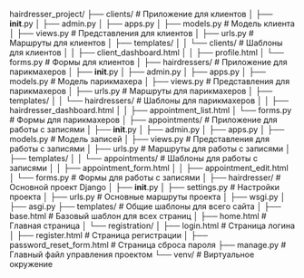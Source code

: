 hairdresser_project/
├── clients/                    # Приложение для клиентов
│   ├── __init__.py
│   ├── admin.py
│   ├── apps.py
│   ├── models.py               # Модель клиента
│   ├── views.py                # Представления для клиентов
│   ├── urls.py                 # Маршруты для клиентов
│   ├── templates/
│   │   └── clients/            # Шаблоны для клиентов
│   │       ├── client_dashboard.html
│   │       ├── profile.html
│   └── forms.py                # Формы для клиентов
│
├── hairdressers/               # Приложение для парикмахеров
│   ├── __init__.py
│   ├── admin.py
│   ├── apps.py
│   ├── models.py               # Модель парикмахера
│   ├── views.py                # Представления для парикмахеров
│   ├── urls.py                 # Маршруты для парикмахеров
│   ├── templates/
│   │   └── hairdressers/       # Шаблоны для парикмахеров
│   │       ├── hairdresser_dashboard.html
│   │       ├── appointment_list.html
│   └── forms.py                # Формы для парикмахеров
│
├── appointments/               # Приложение для работы с записями
│   ├── __init__.py
│   ├── admin.py
│   ├── apps.py
│   ├── models.py               # Модель записей
│   ├── views.py                # Представления для работы с записями
│   ├── urls.py                 # Маршруты для работы с записями
│   ├── templates/
│   │   └── appointments/       # Шаблоны для работы с записями
│   │       ├── appointment_form.html
│   │       ├── appointment_edit.html
│   └── forms.py                # Формы для работы с записями
│
├── hairdresser/                # Основной проект Django
│   ├── __init__.py
│   ├── settings.py             # Настройки проекта
│   ├── urls.py                 # Основные маршруты проекта
│   ├── wsgi.py
│   ├── asgi.py
├── templates/                  # Общие шаблоны для всего сайта
│   ├── base.html               # Базовый шаблон для всех страниц
│   ├── home.html               # Главная страница
│   └── registration/
│       ├── login.html          # Страница логина
│       ├── register.html       # Страница регистрации
│       ├── password_reset_form.html  # Страница сброса пароля
├── manage.py                   # Главный файл управления проектом
└── venv/                       # Виртуальное окружение
